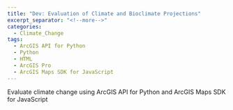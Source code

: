 ```yaml
---
title: "Dev: Evaluation of Climate and Bioclimate Projections"
excerpt_separator: "<!--more-->"
categories:
  - Climate_Change
tags:
  - ArcGIS API for Python
  - Python
  - HTML
  - ArcGIS Pro
  - ArcGIS Maps SDK for JavaScript
---
```


Evaluate climate change using ArcGIS API for Python and ArcGIS Maps SDK for JavaScript
